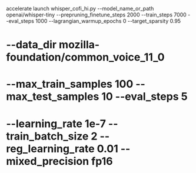 accelerate launch whisper_cofi_hi.py --model_name_or_path openai/whisper-tiny --prepruning_finetune_steps 2000 --train_steps 7000 --eval_steps 1000 --lagrangian_warmup_epochs 0 --target_sparsity 0.95

# --data_dir mozilla-foundation/common_voice_11_0
# --max_train_samples 100 --max_test_samples 10 --eval_steps 5 
# --learning_rate 1e-7  --train_batch_size 2 --reg_learning_rate 0.01 --mixed_precision fp16
